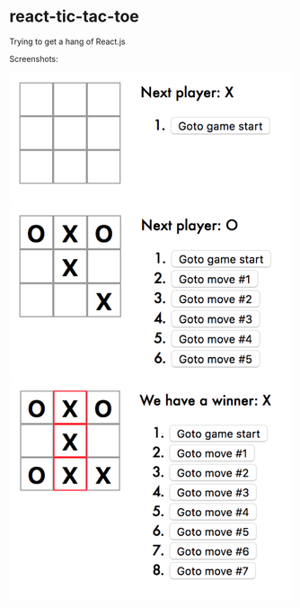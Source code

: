 # react-tic-tac-toe
Trying to get a hang of React.js

Screenshots:

![Screenshot 1](Screens/screen1.png)
![Screenshot 2](Screens/screen2.png)
![Screenshot 3](Screens/screen3.png)
